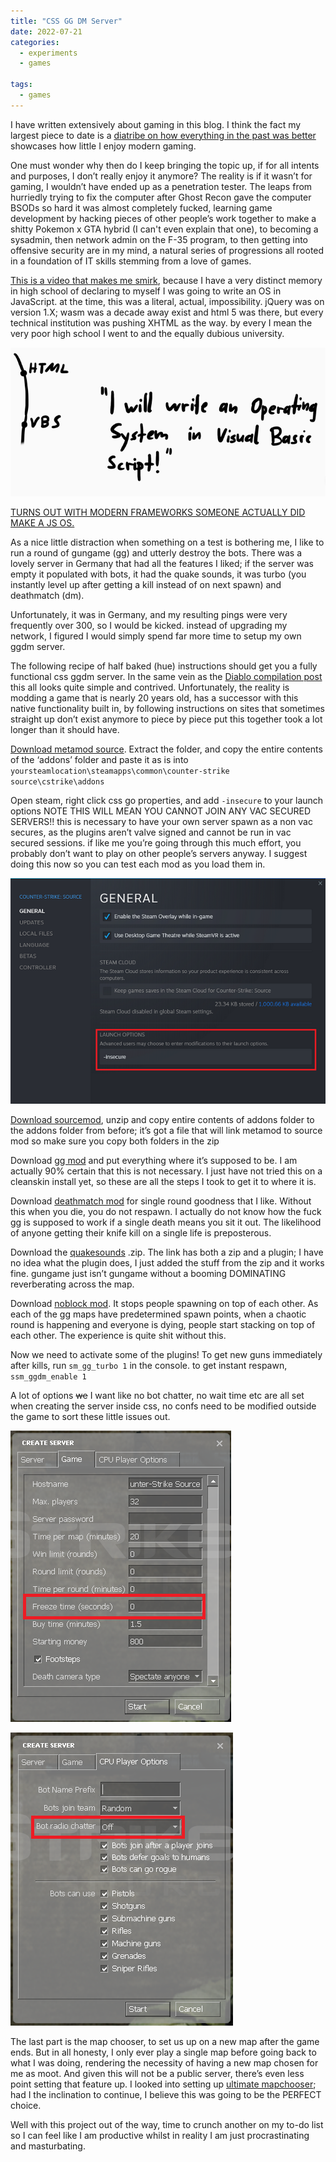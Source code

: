 ```yaml
---
title: "CSS GG DM Server"
date: 2022-07-21
categories:
  - experiments
  - games
  
tags:
  - games
---
```


I have written extensively about gaming in this blog. I think the fact my largest piece to date is a [diatribe on how everything in the past was better](https://onecloudemoji.github.io/games/2004-gaming/) showcases how little I enjoy modern gaming.

One must wonder why then do I keep bringing the topic up, if for all intents and purposes, I don’t really enjoy it anymore? The reality is if it wasn’t for gaming, I wouldn’t have ended up as a penetration tester. The leaps from hurriedly trying to fix the computer after Ghost Recon gave the computer BSODs so hard it was almost completely fucked, learning game development by hacking pieces of other people’s work together to make a shitty Pokemon x GTA hybrid (I can't even explain that one), to becoming a sysadmin, then network admin on the F-35 program, to then getting into offensive security are in my mind, a natural series of progressions all rooted in a foundation of IT skills stemming from a love of games.

[This is a video that makes me smirk](https://www.youtube.com/watch?v=2TofunAI6fU), because I have a very distinct memory in high school of declaring to myself I was going to write an OS in JavaScript. at the time, this was a literal, actual, impossibility. jQuery was on version 1.X; wasm was a decade away exist and html 5 was there, but every technical institution was pushing XHTML as the way. by every I mean the very poor high school I went to and the equally dubious university.

![vbos](/assets/images/css/vbos.png)

[TURNS OUT WITH MODERN FRAMEWORKS SOMEONE ACTUALLY DID MAKE A JS OS.](https://node-os.com/)

As a nice little distraction when something on a test is bothering me, I like to run a round of gungame (gg) and utterly destroy the bots. There was a lovely server in Germany that had all the features I liked; if the server was empty it populated with bots, it had the quake sounds, it was turbo (you instantly level up after getting a kill instead of on next spawn) and deathmatch (dm).

Unfortunately, it was in Germany, and my resulting pings were very frequently over 300, so I would be kicked. instead of upgrading my network, I figured I would simply spend far more time to setup my own ggdm server. 

The following recipe of half baked (hue) instructions should get you a fully functional css ggdm server. In the same vein as the [Diablo compilation post](https://onecloudemoji.github.io/projects/games/diablo-on-linux/) this all looks quite simple and contrived. Unfortunately, the reality is modding a game that is nearly 20 years old, has a successor with this native functionality built in, by following instructions on sites that sometimes straight up don’t exist anymore to piece by piece put this together took a lot longer than it should have.


[Download metamod source](https://www.sourcemm.net/downloads.php?branch=stable). Extract the folder, and copy the entire contents of the ‘addons’ folder and paste it as is into ````yoursteamlocation\steamapps\common\counter-strike source\cstrike\addons````

Open steam, right click css go properties, and add ````-insecure```` to your launch options
NOTE THIS WILL MEAN YOU CANNOT JOIN ANY VAC SECURED SERVERS!! this is necessary to have your own server spawn as a non vac secures, as the plugins aren’t valve signed and cannot be run in vac secured sessions. if like me you’re going through this much effort, you probably don’t want to play on other people’s servers anyway. I suggest doing this now so you can test each mod as you load them in.

![insecure](/assets/images/css/insecure.png)

[Download sourcemod](https://www.sourcemod.net/downloads.php), unzip and copy entire contents of addons folder to the addons folder from before; it’s got a file that will link metamod to source mod so make sure you copy both folders in the zip

Download [gg mod](https://github.com/altexdim/sourcemod-plugin-gungame) and put everything where it’s supposed to be. I am actually 90% certain that this is not necessary. I just have not tried this on a cleanskin install yet, so these are all the steps I took to get it to where it is.

Download [deathmatch mod](https://forums.alliedmods.net/showthread.php?p=929190) for single round goodness that I like. Without this when you die, you do not respawn. I actually do not know how the fuck gg is supposed to work if a single death means you sit it out. The likelihood of anyone getting their knife kill on a single life is preposterous.

Download the [quakesounds](https://forums.alliedmods.net/showthread.php?t=58548) .zip. The link has both a zip and a plugin; I have no idea what the plugin does, I just added the stuff from the zip and it works fine. gungame just isn’t gungame without a booming DOMINATING reverberating across the map. 

Download [noblock mod](https://forums.alliedmods.net/showthread.php?t=91617?t=91617). It stops people spawning on top of each other. As each of the gg maps have predetermined spawn points, when a chaotic round is happening and everyone is dying, people start stacking on top of each other. The experience is quite shit without this. 

Now we need to activate some of the plugins! To get new guns immediately after kills, run ````sm_gg_turbo 1```` in the console. to get instant respawn, ````ssm_ggdm_enable 1```` 

A lot of options ~~we~~ I want like no bot chatter, no wait time etc are all set when creating the server inside css, no confs need to be modified outside the game to sort these little issues out.

![nofreeze](/assets/images/css/nofreeze.png)

![botsquiet](/assets/images/css/botsquiet.png)

The last part is the map chooser, to set us up on a new map after the game ends. But in all honesty, I only ever play a single map before going back to what I was doing, rendering the necessity of having a new map chosen for me as moot. And given this will not be a public server, there’s even less point setting that feature up. I looked into setting up [ultimate mapchooser](https://github.com/Steell/Ultimate-Mapchooser); had I the inclination to continue, I believe this was going to be the PERFECT choice. 

Well with this project out of the way, time to crunch another on my to-do list so I can feel like I am productive whilst in reality I am just procrastinating and masturbating.
